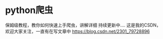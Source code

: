 # python爬虫
保姆级教程，教你如何快速上手爬虫，讲解详细
持续更新中....
这是我的CSDN，欢迎大家关注，一直有在写文章中
https://blog.csdn.net/2301_79728896
